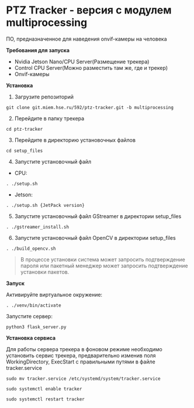 # PTZ Tracker - версия с модулем multiprocessing
ПО, предназначенное для наведения onvif-камеры на человека

**Требования для запуска**


- Nvidia Jetson Nano/CPU Server(Размещение трекера)
- Control CPU Server(Можно разместить там же, где и трекер)
- Onvif-камеры

**Установка**


1. Загрузите репозиторий

`git clone git.miem.hse.ru/592/ptz-tracker.git -b multiprocessing`

2. Перейдите в папку трекера

`cd ptz-tracker`

3. Перейдите в директорию установочных файлов

`cd setup_files`

4. Запустите установочный файл

- CPU:

`. ./setup.sh `

- Jetson:

`. ./setup.sh {JetPack version}`

5. Запустите установочный файл GStreamer в директории setup_files

`. ./gstreamer_install.sh`

6. Запустите установочный файл OpenCV в директории setup_files

`. ./build_opencv.sh`

> В процессе установки система может запросить подтверждение пароля или пакетный менеджер может запросить подтверждение установки пакетов.

**Запуск**

Активируйте виртуальное окружение:

`. ./venv/bin/activate`

Запустите сервер:

`python3 flask_server.py`

**Установка сервиса**

Для работы сервера трекера в фоновом режиме необходимо установить сервис трекера, предварительно изменив поля WorkingDirectory, ExecStart с правильными путями в файле tracker.service

`sudo mv tracker.service /etc/systemd/system/tracker.service`

`sudo systemctl enable tracker`

`sudo systemctl restart tracker`
